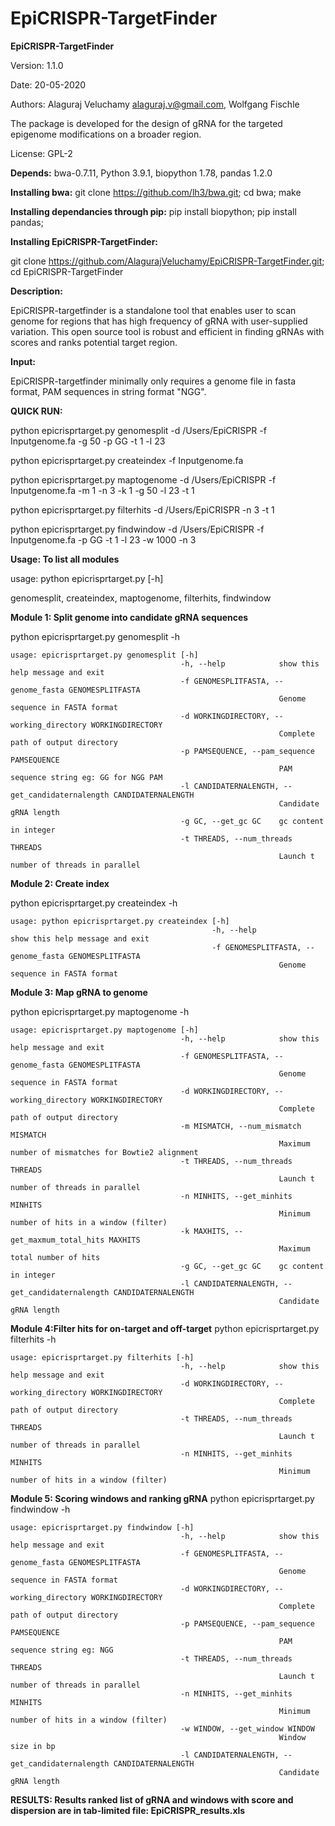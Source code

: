 # EpiCRISPR-TargetFinder
**EpiCRISPR-TargetFinder**

Version: 1.1.0

Date: 20-05-2020

Authors: Alaguraj Veluchamy alaguraj.v@gmail.com, Wolfgang Fischle


The package is developed for the design of gRNA for the targeted epigenome modifications on a broader region.

License: GPL-2

**Depends:**
bwa-0.7.11, 
Python 3.9.1, 
biopython 1.78,
pandas 1.2.0

**Installing bwa:**
git clone https://github.com/lh3/bwa.git; 
cd bwa; make

**Installing dependancies through pip:**
pip install biopython;
pip install pandas;


**Installing EpiCRISPR-TargetFinder:**

git clone https://github.com/AlagurajVeluchamy/EpiCRISPR-TargetFinder.git; cd EpiCRISPR-TargetFinder

**Description:**

EpiCRISPR-targetfinder is a standalone tool that  enables user to scan genome for regions that has high frequency of gRNA with user-supplied variation. This open source tool is robust and efficient in finding gRNAs with scores and ranks potential target region. 

**Input:**

EpiCRISPR-targetfinder minimally only requires a genome file in fasta format, PAM sequences in string format "NGG".

**QUICK RUN:**

python epicrisprtarget.py genomesplit -d /Users/EpiCRISPR -f Inputgenome.fa -g 50 -p GG -t 1 -l 23

python epicrisprtarget.py createindex -f Inputgenome.fa

python epicrisprtarget.py maptogenome -d /Users/EpiCRISPR -f Inputgenome.fa -m 1 -n 3 -k 1 -g 50 -l 23 -t 1

python epicrisprtarget.py filterhits -d /Users/EpiCRISPR -n 3 -t 1

python epicrisprtarget.py findwindow -d /Users/EpiCRISPR -f Inputgenome.fa -p GG -t 1 -l 23 -w 1000 -n 3


**Usage: To list all modules**

usage: python epicrisprtarget.py [-h] 

genomesplit,  createindex,  maptogenome,  filterhits,  findwindow

**Module 1: Split genome into candidate gRNA sequences**

python epicrisprtarget.py genomesplit -h

    usage: epicrisprtarget.py genomesplit [-h] 
                                          -h, --help            show this help message and exit
                                          -f GENOMESPLITFASTA, --genome_fasta GENOMESPLITFASTA
                                                                Genome sequence in FASTA format
                                          -d WORKINGDIRECTORY, --working_directory WORKINGDIRECTORY
                                                                Complete path of output directory
                                          -p PAMSEQUENCE, --pam_sequence PAMSEQUENCE
                                                                PAM sequence string eg: GG for NGG PAM
                                          -l CANDIDATERNALENGTH, --get_candidaternalength CANDIDATERNALENGTH
                                                                Candidate gRNA length
                                          -g GC, --get_gc GC    gc content in integer
                                          -t THREADS, --num_threads THREADS
                                                                Launch t number of threads in parallel

**Module 2: Create index**

python epicrisprtarget.py createindex -h

    usage: python epicrisprtarget.py createindex [-h] 
                                                 -h, --help            show this help message and exit
                                                 -f GENOMESPLITFASTA, --genome_fasta GENOMESPLITFASTA
                                                                Genome sequence in FASTA format

**Module 3: Map gRNA to genome**

python epicrisprtarget.py maptogenome -h
    
    usage: epicrisprtarget.py maptogenome [-h]
                                          -h, --help            show this help message and exit
                                          -f GENOMESPLITFASTA, --genome_fasta GENOMESPLITFASTA
                                                                Genome sequence in FASTA format
                                          -d WORKINGDIRECTORY, --working_directory WORKINGDIRECTORY
                                                                Complete path of output directory
                                          -m MISMATCH, --num_mismatch MISMATCH
                                                                Maximum number of mismatches for Bowtie2 alignment
                                          -t THREADS, --num_threads THREADS
                                                                Launch t number of threads in parallel
                                          -n MINHITS, --get_minhits MINHITS
                                                                Minimum number of hits in a window (filter)
                                          -k MAXHITS, --get_maxmum_total_hits MAXHITS
                                                                Maximum total number of hits
                                          -g GC, --get_gc GC    gc content in integer
                                          -l CANDIDATERNALENGTH, --get_candidaternalength CANDIDATERNALENGTH
                                                                Candidate gRNA length
                                       
**Module 4:Filter hits for on-target and off-target**
python epicrisprtarget.py filterhits -h

    usage: epicrisprtarget.py filterhits [-h]
                                          -h, --help            show this help message and exit
                                          -d WORKINGDIRECTORY, --working_directory WORKINGDIRECTORY
                                                                Complete path of output directory
                                          -t THREADS, --num_threads THREADS
                                                                Launch t number of threads in parallel
                                          -n MINHITS, --get_minhits MINHITS
                                                                Minimum number of hits in a window (filter)

**Module 5: Scoring windows and ranking gRNA**
python epicrisprtarget.py findwindow -h

    usage: epicrisprtarget.py findwindow [-h] 
                                          -h, --help            show this help message and exit
                                          -f GENOMESPLITFASTA, --genome_fasta GENOMESPLITFASTA
                                                                Genome sequence in FASTA format
                                          -d WORKINGDIRECTORY, --working_directory WORKINGDIRECTORY
                                                                Complete path of output directory
                                          -p PAMSEQUENCE, --pam_sequence PAMSEQUENCE
                                                                PAM sequence string eg: NGG
                                          -t THREADS, --num_threads THREADS
                                                                Launch t number of threads in parallel
                                          -n MINHITS, --get_minhits MINHITS
                                                                Minimum number of hits in a window (filter)
                                          -w WINDOW, --get_window WINDOW
                                                                Window size in bp
                                          -l CANDIDATERNALENGTH, --get_candidaternalength CANDIDATERNALENGTH
                                                                Candidate gRNA length


**RESULTS:
Results ranked list of gRNA and windows with score and dispersion are in tab-limited file: EpiCRISPR_results.xls**
